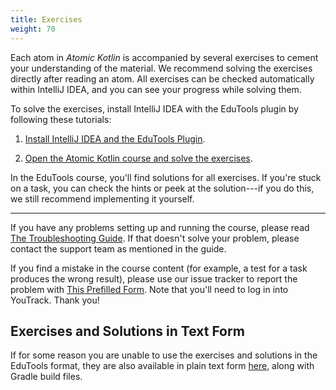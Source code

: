 ```yaml
---
title: Exercises
weight: 70
---
```


Each atom in *Atomic Kotlin* is accompanied by several exercises to cement your
understanding of the material. We recommend solving the exercises directly
after reading an atom. All exercises can be checked automatically within
IntelliJ IDEA, and you can see your progress while solving them.

To solve the exercises, install IntelliJ IDEA with the EduTools plugin by
following these tutorials:

1. [Install IntelliJ IDEA and the EduTools
Plugin](https://www.jetbrains.com/help/education/install-edutools-plugin.html).

2. [Open the Atomic Kotlin course and solve the
exercises](https://www.jetbrains.com/help/education/learner-start-guide.html?section=Atomic%20Kotlin).

In the EduTools course, you'll find solutions for all exercises. If you're
stuck on a task, you can check the hints or peek at the solution---if you do
this, we still recommend implementing it yourself.

------------------------------------------------------------------

If you have any problems setting up and running the course, please read [The
Troubleshooting Guide](https://www.jetbrains.com/help/education/troubleshooting-guide.html).
If that doesn't solve your problem, please contact the support team as mentioned
in the guide.

If you find a mistake in the course content (for example, a test for a task
produces the wrong result), please use our issue tracker to report the problem
with [This Prefilled
Form](https://youtrack.jetbrains.com/newIssue?project=EDC&summary=AtomicKotlin%3A%20%3C%3C%20atom%20%2B%20exercise%20%3E%3E&description=%3C%3C%20Describe%20the%20problem%20here%20%3E%3E&c=Subsystem%20Kotlin&c=Assignee%20svtk).
Note that you'll need to log in into YouTrack. Thank you!

## Exercises and Solutions in Text Form

If for some reason you are unable to use the exercises and solutions in the
EduTools format, they are also available in plain text form
[here](https://github.com/svtk/AtomicKotlinCourse/releases/latest), along with
Gradle build files.
